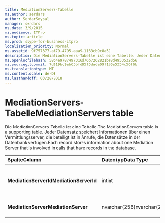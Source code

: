 ```yaml
---
title: MediationServers-Tabelle
ms.author: serdars
author: SerdarSoysal
manager: serdars
ms.date: 3/9/2015
ms.audience: ITPro
ms.topic: article
ms.prod: skype-for-business-itpro
localization_priority: Normal
ms.assetid: 9f757377-ab79-4795-aaa9-1163cb9c8a59
description: Die MediationServers-Tabelle ist eine Tabelle. Jeder Datensatz speichert Informationen über einen Vermittlungsserver, die beteiligt ist in Anrufe, die Datensätze in der Datenbank verfügen.
ms.openlocfilehash: 5854e9787497316d76b7262821be8d4953532d56
ms.sourcegitcommit: 7d819bc9eb63bfd85f5dada09f1b8e5354c56f6b
ms.translationtype: MT
ms.contentlocale: de-DE
ms.lasthandoff: 03/28/2018
---
```

# <a name="mediationservers-table"></a><span data-ttu-id="4df51-104">MediationServers-Tabelle</span><span class="sxs-lookup"><span data-stu-id="4df51-104">MediationServers table</span></span>
 
<span data-ttu-id="4df51-105">Die MediationServers-Tabelle ist eine Tabelle.</span><span class="sxs-lookup"><span data-stu-id="4df51-105">The MediationServers table is a supporting table.</span></span> <span data-ttu-id="4df51-106">Jeder Datensatz speichert Informationen über einen Vermittlungsserver, die beteiligt ist in Anrufe, die Datensätze in der Datenbank verfügen.</span><span class="sxs-lookup"><span data-stu-id="4df51-106">Each record stores information about one Mediation Server that is involved in calls that have records in the database.</span></span>
  
|<span data-ttu-id="4df51-107">**Spalte**</span><span class="sxs-lookup"><span data-stu-id="4df51-107">**Column**</span></span>|<span data-ttu-id="4df51-108">**Datentyp**</span><span class="sxs-lookup"><span data-stu-id="4df51-108">**Data Type**</span></span>|<span data-ttu-id="4df51-109">**Schlüssel/Index**</span><span class="sxs-lookup"><span data-stu-id="4df51-109">**Key/Index**</span></span>|<span data-ttu-id="4df51-110">**Details**</span><span class="sxs-lookup"><span data-stu-id="4df51-110">**Details**</span></span>|
|:-----|:-----|:-----|:-----|
|<span data-ttu-id="4df51-111">**MediationServerId**</span><span class="sxs-lookup"><span data-stu-id="4df51-111">**MediationServerId**</span></span> <br/> |<span data-ttu-id="4df51-112">int</span><span class="sxs-lookup"><span data-stu-id="4df51-112">int</span></span>  <br/> |<span data-ttu-id="4df51-113">Primary</span><span class="sxs-lookup"><span data-stu-id="4df51-113">Primary</span></span>  <br/> |<span data-ttu-id="4df51-114">Eindeutige Zahl, die diesen Vermittlungsserver identifiziert.</span><span class="sxs-lookup"><span data-stu-id="4df51-114">Unique number identifying this Mediation Server.</span></span>  <br/> |
|<span data-ttu-id="4df51-115">**MediationServer**</span><span class="sxs-lookup"><span data-stu-id="4df51-115">**MediationServer**</span></span> <br/> |<span data-ttu-id="4df51-116">nvarchar(256)</span><span class="sxs-lookup"><span data-stu-id="4df51-116">nvarchar(256)</span></span>  <br/> | <br/> |<span data-ttu-id="4df51-117">Name des Vermittlungsservers.</span><span class="sxs-lookup"><span data-stu-id="4df51-117">Mediation Server name.</span></span>  <br/> |
   

